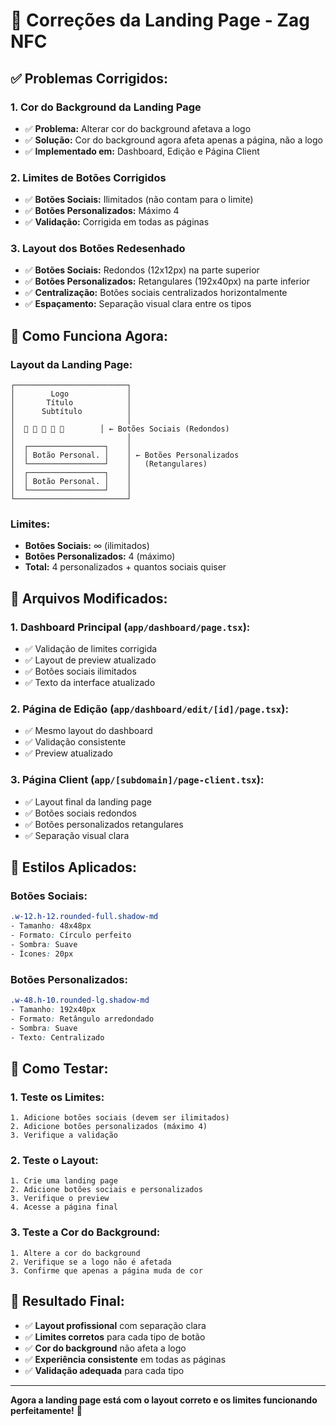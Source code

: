# 🎨 Correções da Landing Page - Zag NFC

## ✅ **Problemas Corrigidos:**

### **1. Cor do Background da Landing Page**
- ✅ **Problema:** Alterar cor do background afetava a logo
- ✅ **Solução:** Cor do background agora afeta apenas a página, não a logo
- ✅ **Implementado em:** Dashboard, Edição e Página Client

### **2. Limites de Botões Corrigidos**
- ✅ **Botões Sociais:** Ilimitados (não contam para o limite)
- ✅ **Botões Personalizados:** Máximo 4
- ✅ **Validação:** Corrigida em todas as páginas

### **3. Layout dos Botões Redesenhado**
- ✅ **Botões Sociais:** Redondos (12x12px) na parte superior
- ✅ **Botões Personalizados:** Retangulares (192x40px) na parte inferior
- ✅ **Centralização:** Botões sociais centralizados horizontalmente
- ✅ **Espaçamento:** Separação visual clara entre os tipos

## 🎯 **Como Funciona Agora:**

### **Layout da Landing Page:**
```
┌─────────────────────────┐
│        Logo             │
│       Título            │
│      Subtítulo          │
│                         │
│  🔵 🔵 🔵 🔵 🔵        │ ← Botões Sociais (Redondos)
│                         │
│  ┌─────────────────┐    │
│  │ Botão Personal. │    │ ← Botões Personalizados
│  └─────────────────┘    │   (Retangulares)
│  ┌─────────────────┐    │
│  │ Botão Personal. │    │
│  └─────────────────┘    │
└─────────────────────────┘
```

### **Limites:**
- **Botões Sociais:** ∞ (ilimitados)
- **Botões Personalizados:** 4 (máximo)
- **Total:** 4 personalizados + quantos sociais quiser

## 📁 **Arquivos Modificados:**

### **1. Dashboard Principal (`app/dashboard/page.tsx`):**
- ✅ Validação de limites corrigida
- ✅ Layout de preview atualizado
- ✅ Botões sociais ilimitados
- ✅ Texto da interface atualizado

### **2. Página de Edição (`app/dashboard/edit/[id]/page.tsx`):**
- ✅ Mesmo layout do dashboard
- ✅ Validação consistente
- ✅ Preview atualizado

### **3. Página Client (`app/[subdomain]/page-client.tsx`):**
- ✅ Layout final da landing page
- ✅ Botões sociais redondos
- ✅ Botões personalizados retangulares
- ✅ Separação visual clara

## 🎨 **Estilos Aplicados:**

### **Botões Sociais:**
```css
.w-12.h-12.rounded-full.shadow-md
- Tamanho: 48x48px
- Formato: Círculo perfeito
- Sombra: Suave
- Ícones: 20px
```

### **Botões Personalizados:**
```css
.w-48.h-10.rounded-lg.shadow-md
- Tamanho: 192x40px
- Formato: Retângulo arredondado
- Sombra: Suave
- Texto: Centralizado
```

## 🧪 **Como Testar:**

### **1. Teste os Limites:**
```
1. Adicione botões sociais (devem ser ilimitados)
2. Adicione botões personalizados (máximo 4)
3. Verifique a validação
```

### **2. Teste o Layout:**
```
1. Crie uma landing page
2. Adicione botões sociais e personalizados
3. Verifique o preview
4. Acesse a página final
```

### **3. Teste a Cor do Background:**
```
1. Altere a cor do background
2. Verifique se a logo não é afetada
3. Confirme que apenas a página muda de cor
```

## 🎯 **Resultado Final:**

- ✅ **Layout profissional** com separação clara
- ✅ **Limites corretos** para cada tipo de botão
- ✅ **Cor do background** não afeta a logo
- ✅ **Experiência consistente** em todas as páginas
- ✅ **Validação adequada** para cada tipo

---

**Agora a landing page está com o layout correto e os limites funcionando perfeitamente!** 🎉
